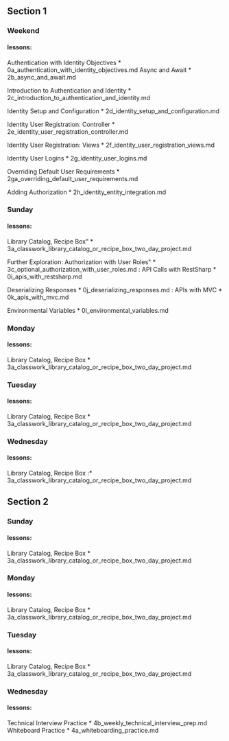 ## Section 1 
### Weekend
  #### lessons:
  Authentication with Identity Objectives
    * 0a_authentication_with_identity_objectives.md
  Async and Await
    * 2b_async_and_await.md
    
  Introduction to Authentication and Identity
    * 2c_introduction_to_authentication_and_identity.md
    
  Identity Setup and Configuration
    * 2d_identity_setup_and_configuration.md
    
  Identity User Registration: Controller
    * 2e_identity_user_registration_controller.md
    
  Identity User Registration: Views
    * 2f_identity_user_registration_views.md
    
  Identity User Logins
    * 2g_identity_user_logins.md

  Overriding Default User Requirements
    * 2ga_overriding_default_user_requirements.md

  Adding Authorization
    * 2h_identity_entity_integration.md
   

### Sunday
  #### lessons:
  Library Catalog, Recipe Box"
    * 3a_classwork_library_catalog_or_recipe_box_two_day_project.md
    
  Further Exploration: Authorization with User Roles"
    * 3c_optional_authorization_with_user_roles.md
    :
  API Calls with RestSharp
    * 0i_apis_with_restsharp.md
    
  Deserializing Responses
    * 0j_deserializing_responses.md
    :
  APIs with MVC
    * 0k_apis_with_mvc.md
   
  Environmental Variables
    * 0l_environmental_variables.md
    
### Monday
  #### lessons:
 Library Catalog, Recipe Box
    * 3a_classwork_library_catalog_or_recipe_box_two_day_project.md
    
### Tuesday
  #### lessons:
  Library Catalog, Recipe Box
    * 3a_classwork_library_catalog_or_recipe_box_two_day_project.md
    
### Wednesday
  #### lessons:
  Library Catalog, Recipe Box
    :* 3a_classwork_library_catalog_or_recipe_box_two_day_project.md


## Section 2
### Sunday
  #### lessons:
  Library Catalog, Recipe Box
    * 3a_classwork_library_catalog_or_recipe_box_two_day_project.md

### Monday
  #### lessons:
 Library Catalog, Recipe Box
    * 3a_classwork_library_catalog_or_recipe_box_two_day_project.md

### Tuesday
  #### lessons:
  Library Catalog, Recipe Box
    * 3a_classwork_library_catalog_or_recipe_box_two_day_project.md
    
### Wednesday
  #### lessons:
  Technical Interview Practice
    * 4b_weekly_technical_interview_prep.md
  Whiteboard Practice
    * 4a_whiteboarding_practice.md

